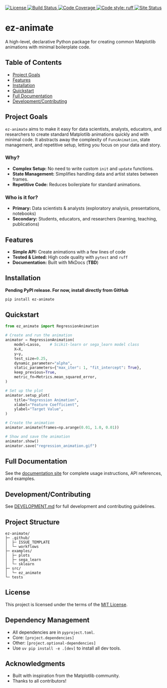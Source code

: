 <!-- Badges -->
<p align="left">
  <a href="https://github.com/SantiagoEnriqueGA/ez-animate/blob/master/LICENSE">
    <img src="https://img.shields.io/github/license/SantiagoEnriqueGA/ez-animate.svg" alt="License">
  </a>
  <a href="https://github.com/SantiagoEnriqueGA/ez-animate/actions">
    <img src="https://github.com/SantiagoEnriqueGA/ez-animate/workflows/CI/badge.svg" alt="Build Status">
  </a>
  <!-- Uncomment after PyPI release -->
  <!-- <a href="https://pypi.org/project/ez-animate/">
    <img src="https://img.shields.io/pypi/v/ez-animate.svg" alt="PyPI Version">
  <a href="https://pepy.tech/project/ez-animate">
    <img src="https://static.pepy.tech/badge/ez-animate" alt="Downloads">
  </a>
  </a>
  <a href="https://pypi.org/project/ez-animate/">
    <img src="https://img.shields.io/pypi/pyversions/ez-animate.svg" alt="Python Versions">
  </a> -->
  <a href="https://codecov.io/gh/SantiagoEnriqueGA/ez-animate">
    <img src="https://codecov.io/gh/SantiagoEnriqueGA/ez-animate/branch/master/graph/badge.svg" alt="Code Coverage">
  </a>
  <a href="https://github.com/charliermarsh/ruff">
    <img src="https://img.shields.io/badge/code%20style-ruff-brightgreen.svg" alt="Code style: ruff">
  </a>
  <a href="https://santiagoenriquega.github.io/ez-animate/">
    <img src="https://img.shields.io/website?down_color=red&down_message=offline&up_color=brightgreen&up_message=MkDocs&url=https%3A%2F%2Fsantiagoenriquega.github.io%2Fez-animate" alt="Site Status">
  </a>
</p>

# ez-animate

A high-level, declarative Python package for creating common Matplotlib animations with minimal boilerplate code.


## Table of Contents
- [Project Goals](#project-goals)
- [Features](#features)
- [Installation](#installation)
- [Quickstart](#quickstart)
- [Full Documentation](#full-documentation)
- [Development/Contributing](#developmentcontributing)


## Project Goals

`ez-animate` aims to make it easy for data scientists, analysts, educators, and researchers to create standard Matplotlib animations quickly and with minimal code. It abstracts away the complexity of `FuncAnimation`, state management, and repetitive setup, letting you focus on your data and story.

### Why?
- **Complex Setup:** No need to write custom `init` and `update` functions.
- **State Management:** Simplifies handling data and artist states between frames.
- **Repetitive Code:** Reduces boilerplate for standard animations.

### Who is it for?
- **Primary:** Data scientists & analysts (exploratory analysis, presentations, notebooks)
- **Secondary:** Students, educators, and researchers (learning, teaching, publications)

## Features
- **Simple API:** Create animations with a few lines of code
- **Tested & Linted:** High code quality with `pytest` and `ruff`
- **Documentation:** Built with MkDocs (**TBD**)

## Installation

**Pending PyPI release. For now, install directly from GitHub**
```bash
pip install ez-animate
```


## Quickstart

```python
from ez_animate import RegressionAnimation

# Create and run the animation
animator = RegressionAnimation(
    model=Lasso,    # Scikit-learn or sega_learn model class
    X=X,
    y=y,
    test_size=0.25,
    dynamic_parameter="alpha",
    static_parameters={"max_iter": 1, "fit_intercept": True},
    keep_previous=True,
    metric_fn=Metrics.mean_squared_error,
)

# Set up the plot
animator.setup_plot(
    title="Regression Animation",
    xlabel="Feature Coefficient",
    ylabel="Target Value",
)

# Create the animation
animator.animate(frames=np.arange(0.01, 1.0, 0.01))

# Show and save the animation
animator.show()
animator.save("regression_animation.gif")
```

## Full Documentation

See the [documentation site](https://santiagoenriquega.github.io/ez-animate/) for complete usage instructions, API references, and examples.
## Development/Contributing

See [DEVELOPMENT.md](DEVELOPMENT.md) for full development and contributing guidelines.


## Project Structure

```
ez-animate/
├─ .github/
│  ├─ ISSUE_TEMPLATE
│  └─ workflows
├─ examples/
│  ├─ plots
│  ├─ sega_learn
│  └─ sklearn
├─ src/
│  └─ ez_animate
└─ tests

```

## License

This project is licensed under the terms of the [MIT License](LICENSE).

## Dependency Management

- All dependencies are in `pyproject.toml`.
- Core: `[project.dependencies]`
- Other: `[project.optional-dependencies]`
- Use `uv pip install -e .[dev]` to install all dev tools.

## Acknowledgments

- Built with inspiration from the Matplotlib community.
- Thanks to all contributors!
